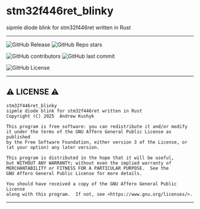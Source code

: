 # stm32f446ret_blinky
sipmle diode blink for stm32f446ret written in Rust

---

![GitHub Release](https://img.shields.io/github/v/release/git-user-cpp/stm32f446ret_blinky?style=flat-square&logo=github)
![GitHub Repo stars](https://img.shields.io/github/stars/git-user-cpp/stm32f446ret_blinky?style=flat-square&logo=github)

![GitHub contributors](https://img.shields.io/github/contributors-anon/git-user-cpp/stm32f446ret_blinky?style=flat-square&logo=github) ![GitHub last commit](https://img.shields.io/github/last-commit/git-user-cpp/stm32f446ret_blinky?style=flat-square&logo=github)

![GitHub License](https://img.shields.io/github/license/git-user-cpp/stm32f446ret_blinky?style=flat-square&logo=github)

---

## ⚠️ LICENSE ⚠️

    stm32f446ret_blinky
    sipmle diode blink for stm32f446ret written in Rust
    Copyright (C) 2025  Andrew Kushyk
   
    This program is free software: you can redistribute it and/or modify
    it under the terms of the GNU Affero General Public License as published
    by the Free Software Foundation, either version 3 of the License, or
    (at your option) any later version.
   
    This program is distributed in the hope that it will be useful,
    but WITHOUT ANY WARRANTY; without even the implied warranty of
    MERCHANTABILITY or FITNESS FOR A PARTICULAR PURPOSE.  See the
    GNU Affero General Public License for more details.
   
    You should have received a copy of the GNU Affero General Public License
    along with this program.  If not, see <https://www.gnu.org/licenses/>.

---
